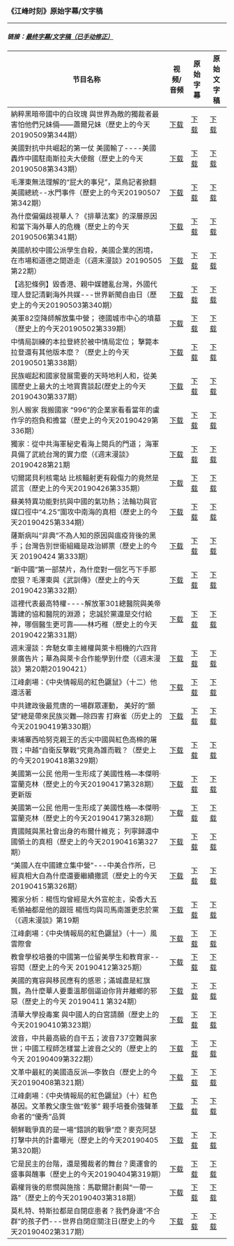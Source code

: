 ### 《江峰时刻》原始字幕/文字稿
---
#####  链接：[最终字幕/文字稿（已手动修正）](https://github.com/gfw-breaker/jiangfeng-subtitles)
| 节目名称 | 视频/音频 | 原始字幕 | 原始文字稿
|---|---|---|---|
| 納粹黑暗帝國中的白玫瑰 與世界為敵的獨裁者最害怕他們兄妹倆——蕭爾兄妹（歷史上的今天20190509第344期） | [下载](https://y2mate.com/zh-cn/search/xlteVtrqb4Q) | [下载](../channels/jiangfeng/xlteVtrqb4Q.srt?raw=true) | [下载](../channels/jiangfeng/xlteVtrqb4Q.text?raw=true) | 
| 美國對抗中共崛起的第一仗 美國輸了----美國轟炸中國駐南斯拉夫大使館（歷史上的今天20190508第343期） | [下载](https://y2mate.com/zh-cn/search/c87n8_x3PFA) | [下载](../channels/jiangfeng/c87n8_x3PFA.srt?raw=true) | [下载](../channels/jiangfeng/c87n8_x3PFA.text?raw=true) | 
| 毛澤東無法理解的“屁大的事兒”，菜鳥記者掀翻美國總統--水門事件（歷史上的今天20190507第342期） | [下载](https://y2mate.com/zh-cn/search/Ie99CNnh93Y) | [下载](../channels/jiangfeng/Ie99CNnh93Y.srt?raw=true) | [下载](../channels/jiangfeng/Ie99CNnh93Y.text?raw=true) | 
| 為什麼偏偏歧視華人？《排華法案》的深層原因和當下海外華人的危機（歷史上的今天20190506第341期） | [下载](https://y2mate.com/zh-cn/search/QS-XEnZWQLo) | [下载](../channels/jiangfeng/QS-XEnZWQLo.srt?raw=true) | [下载](../channels/jiangfeng/QS-XEnZWQLo.text?raw=true) | 
| 美國航校中國公派學生自殺，美國企業的困境，在市場和道德之間遊走（《週末漫談》20190505第22期） | [下载](https://y2mate.com/zh-cn/search/j8p70bv82PI) | [下载](../channels/jiangfeng/j8p70bv82PI.srt?raw=true) | [下载](../channels/jiangfeng/j8p70bv82PI.text?raw=true) | 
| 【逃犯條例】毀香港、親中媒體亂台灣，外國代理人登記清剿海外共媒---世界新聞自由日（歷史上的今天20190503第340期） | [下载](https://y2mate.com/zh-cn/search/Ee5pfk6KDB0) | [下载](../channels/jiangfeng/Ee5pfk6KDB0.srt?raw=true) | [下载](../channels/jiangfeng/Ee5pfk6KDB0.text?raw=true) | 
| 美軍82空降師解放集中營； 德國城市中心的墳墓（歷史上的今天20190502第339期） | [下载](https://y2mate.com/zh-cn/search/63osMs38xBc) | [下载](../channels/jiangfeng/63osMs38xBc.srt?raw=true) | [下载](../channels/jiangfeng/63osMs38xBc.text?raw=true) | 
| 中情局訓練的本拉登終於被中情局定位； 擊斃本拉登還有其他版本麼？（歷史上的今天20190501第338期） | [下载](https://y2mate.com/zh-cn/search/ZKyw38SmoI0) | [下载](../channels/jiangfeng/ZKyw38SmoI0.srt?raw=true) | [下载](../channels/jiangfeng/ZKyw38SmoI0.text?raw=true) | 
| 民族崛起和國家發展需要的天時地利人和，從美國歷史上最大的土地買賣談起(歷史上的今天20190430第337期） | [下载](https://y2mate.com/zh-cn/search/mplcqS4xOF0) | [下载](../channels/jiangfeng/mplcqS4xOF0.srt?raw=true) | [下载](../channels/jiangfeng/mplcqS4xOF0.text?raw=true) | 
| 別人搬家 我搬國家 “996”的企業家看看當年的盧作孚的抱負和擔當（歷史上的今天20190429第336期） | [下载](https://y2mate.com/zh-cn/search/r32lucPX7RQ) | [下载](../channels/jiangfeng/r32lucPX7RQ.srt?raw=true) | [下载](../channels/jiangfeng/r32lucPX7RQ.text?raw=true) | 
| 獨家：從中共海軍秘史看海上閱兵的門道； 海軍具備了武統台灣的實力麼（《週末漫談》20190428第21期 | [下载](https://y2mate.com/zh-cn/search/qHGWdT2HmW0) | [下载](../channels/jiangfeng/qHGWdT2HmW0.srt?raw=true) | [下载](../channels/jiangfeng/qHGWdT2HmW0.text?raw=true) | 
| 切爾諾貝利核電站 比核輻射更有殺傷力的竟然是謊言（歷史上的今天20190426第335期） | [下载](https://y2mate.com/zh-cn/search/nfGt6ugUgpo) | [下载](../channels/jiangfeng/nfGt6ugUgpo.srt?raw=true) | [下载](../channels/jiangfeng/nfGt6ugUgpo.text?raw=true) | 
| 蘇美特異功能對抗與中國的氣功熱；法輪功與官媒口徑中“4.25”圍攻中南海的真相（歷史上的今天20190425第334期） | [下载](https://y2mate.com/zh-cn/search/Ud_21t6uR6M) | [下载](../channels/jiangfeng/Ud_21t6uR6M.srt?raw=true) | [下载](../channels/jiangfeng/Ud_21t6uR6M.text?raw=true) | 
| 薩斯病叫“非典”不為人知的原因與瘟疫背後的黑手；台灣告別世衛組織是政治綁票（歷史上的今天 20190424 第333期） | [下载](https://y2mate.com/zh-cn/search/y8_NIpmDjyM) | [下载](../channels/jiangfeng/y8_NIpmDjyM.srt?raw=true) | [下载](../channels/jiangfeng/y8_NIpmDjyM.text?raw=true) | 
| “新中國”第一部禁片，為什麼對一個乞丐下手那麼狠？毛澤東與《武訓傳》（歷史上的今天20190423第332期） | [下载](https://y2mate.com/zh-cn/search/9j8lPeaBPsA) | [下载](../channels/jiangfeng/9j8lPeaBPsA.srt?raw=true) | [下载](../channels/jiangfeng/9j8lPeaBPsA.text?raw=true) | 
| 這裡代表最高特權----解放軍301總醫院與美帝籌建的協和醫院的淵源； 忠誠於黨還是交付給神，哪個醫生更可靠——林巧稚（歷史上的今天20190422第331期） | [下载](https://y2mate.com/zh-cn/search/wjzdvO7XN-g) | [下载](../channels/jiangfeng/wjzdvO7XN-g.srt?raw=true) | [下载](../channels/jiangfeng/wjzdvO7XN-g.text?raw=true) | 
| 週末漫談：奔馳女車主維權與萊卡相機的六四背景廣告片；華為與萊卡合作能學到什麼（《週末漫談》第20期20190421） | [下载](https://y2mate.com/zh-cn/search/L0JXvruwtMQ) | [下载](../channels/jiangfeng/L0JXvruwtMQ.srt?raw=true) | [下载](../channels/jiangfeng/L0JXvruwtMQ.text?raw=true) | 
| 江峰劇場：《中央情報局的紅色鼴鼠》（十二）他還活著 | [下载](https://y2mate.com/zh-cn/search/SpvYRxf9wAs) | [下载](../channels/jiangfeng/SpvYRxf9wAs.srt?raw=true) | [下载](../channels/jiangfeng/SpvYRxf9wAs.text?raw=true) | 
| 中共建政後最荒唐的一場群眾運動， 美好的“願望”總是帶來民族災難—除四害 打麻雀（历史上的今天20190419第330期） | [下载](https://y2mate.com/zh-cn/search/WgtwyAq4krc) | [下载](../channels/jiangfeng/WgtwyAq4krc.srt?raw=true) | [下载](../channels/jiangfeng/WgtwyAq4krc.text?raw=true) | 
| 柬埔寨西哈努克親王的舌尖中國與紅色高棉的屠戮；中越“自衛反擊戰”究竟為誰而戰？（歷史上的今天20190418第329期） | [下载](https://y2mate.com/zh-cn/search/QsDeMT3TaUk) | [下载](../channels/jiangfeng/QsDeMT3TaUk.srt?raw=true) | [下载](../channels/jiangfeng/QsDeMT3TaUk.text?raw=true) | 
| 美國第一公民 他用一生形成了美國性格—本傑明· 富蘭克林（歷史上的今天20190417第328期）更新版 | [下载](https://y2mate.com/zh-cn/search/osJuG87ShK8) | [下载](../channels/jiangfeng/osJuG87ShK8.srt?raw=true) | [下载](../channels/jiangfeng/osJuG87ShK8.text?raw=true) | 
| 美國第一公民 他用一生形成了美國性格—本傑明· 富蘭克林（歷史上的今天20190417第328期） | [下载](https://y2mate.com/zh-cn/search/J5OREPrWpsU) | [下载](../channels/jiangfeng/J5OREPrWpsU.srt?raw=true) | [下载](../channels/jiangfeng/J5OREPrWpsU.text?raw=true) | 
| 賣國賊與黑社會出身的布爾什維克； 列寧歸還中國領土的真相（歷史上的今天20190416第327期） | [下载](https://y2mate.com/zh-cn/search/Uq92K6HavhI) | [下载](../channels/jiangfeng/Uq92K6HavhI.srt?raw=true) | [下载](../channels/jiangfeng/Uq92K6HavhI.text?raw=true) | 
| “美國人在中國建立集中營”---中美合作所，已經真相大白為什麼還要繼續撒謊（歷史上的今天20190415第326期） | [下载](https://y2mate.com/zh-cn/search/tfsMbFsmr8Y) | [下载](../channels/jiangfeng/tfsMbFsmr8Y.srt?raw=true) | [下载](../channels/jiangfeng/tfsMbFsmr8Y.text?raw=true) | 
| 獨家分析：楊恆均曾經是大外宣舵主，染香大五毛領袖都是他的跟班 楊恆均與司馬南誰更忠於黨（《週末漫談》第19期 | [下载](https://y2mate.com/zh-cn/search/oSA0qPZ4VaU) | [下载](../channels/jiangfeng/oSA0qPZ4VaU.srt?raw=true) | [下载](../channels/jiangfeng/oSA0qPZ4VaU.text?raw=true) | 
| 江峰劇場：《中央情報局的紅色鼴鼠》（十一）風雲際會 | [下载](https://y2mate.com/zh-cn/search/WudFf-YLUWs) | [下载](../channels/jiangfeng/WudFf-YLUWs.srt?raw=true) | [下载](../channels/jiangfeng/WudFf-YLUWs.text?raw=true) | 
| 教會學校培養的中國第一位留美學生和教育家--容閎（歷史上的今天 20190412第325期） | [下载](https://y2mate.com/zh-cn/search/Swk8-StYA_A) | [下载](../channels/jiangfeng/Swk8-StYA_A.srt?raw=true) | [下载](../channels/jiangfeng/Swk8-StYA_A.text?raw=true) | 
| 美國的寬容與移民應有的感恩；滿城盡是紅旗飄，為什麼華人要重溫那個逼迫你背井離鄉的邪惡（歷史上的今天 20190411 第324期） | [下载](https://y2mate.com/zh-cn/search/Aok-4ajN_Vo) | [下载](../channels/jiangfeng/Aok-4ajN_Vo.srt?raw=true) | [下载](../channels/jiangfeng/Aok-4ajN_Vo.text?raw=true) | 
| 清華大學投毒案 與中國人的白宮請願（歷史上的今天20190410第323期） | [下载](https://y2mate.com/zh-cn/search/o4dR2NvHgR8) | [下载](../channels/jiangfeng/o4dR2NvHgR8.srt?raw=true) | [下载](../channels/jiangfeng/o4dR2NvHgR8.text?raw=true) | 
| 波音，中共最高級的自干五；波音737空難與家世；中國工程師怎樣當上波音之父的（歷史上的今天 20190409第322期） | [下载](https://y2mate.com/zh-cn/search/_2JizhrJRs0) | [下载](../channels/jiangfeng/_2JizhrJRs0.srt?raw=true) | [下载](../channels/jiangfeng/_2JizhrJRs0.text?raw=true) | 
| 文革中最紅的美國造反派—李敦白（歷史上的今天20190408第321期） | [下载](https://y2mate.com/zh-cn/search/egZR6JcXK5I) | [下载](../channels/jiangfeng/egZR6JcXK5I.srt?raw=true) | [下载](../channels/jiangfeng/egZR6JcXK5I.text?raw=true) | 
| 江峰劇場：《中央情報局的紅色鼴鼠》（十）紅色基因。文革教父康生做“乾爹” 親手培養俞強聲革命者的“優秀”品質 | [下载](https://y2mate.com/zh-cn/search/Si41TYaC0cg) | [下载](../channels/jiangfeng/Si41TYaC0cg.srt?raw=true) | [下载](../channels/jiangfeng/Si41TYaC0cg.text?raw=true) | 
| 朝鮮戰爭真的是一場“錯誤的戰爭”麼？麥克阿瑟打擊中共的計畫曝光（歷史上的今天20190405第320期） | [下载](https://y2mate.com/zh-cn/search/7sPOpl7fY7w) | [下载](../channels/jiangfeng/7sPOpl7fY7w.srt?raw=true) | [下载](../channels/jiangfeng/7sPOpl7fY7w.text?raw=true) | 
| 它是民主的台階，還是獨裁者的舞台？奧運會的盛事與醜事（歷史上的今天20190404第319期） | [下载](https://y2mate.com/zh-cn/search/A9u_P_lNvoo) | [下载](../channels/jiangfeng/A9u_P_lNvoo.srt?raw=true) | [下载](../channels/jiangfeng/A9u_P_lNvoo.text?raw=true) | 
| 霸權背後的悲憫與施捨：馬歇爾計劃與“一帶一路”（歷史上的今天20190403第318期） | [下载](https://y2mate.com/zh-cn/search/uq6E-5h4Iks) | [下载](../channels/jiangfeng/uq6E-5h4Iks.srt?raw=true) | [下载](../channels/jiangfeng/uq6E-5h4Iks.text?raw=true) | 
| 莫札特、特斯拉都是自閉症患者？我們身邊“不合群”的孩子們---世界自閉症關注日(歷史上的今天20190402第317期） | [下载](https://y2mate.com/zh-cn/search/S6KZiyJ4DPU) | [下载](../channels/jiangfeng/S6KZiyJ4DPU.srt?raw=true) | [下载](../channels/jiangfeng/S6KZiyJ4DPU.text?raw=true) | 
